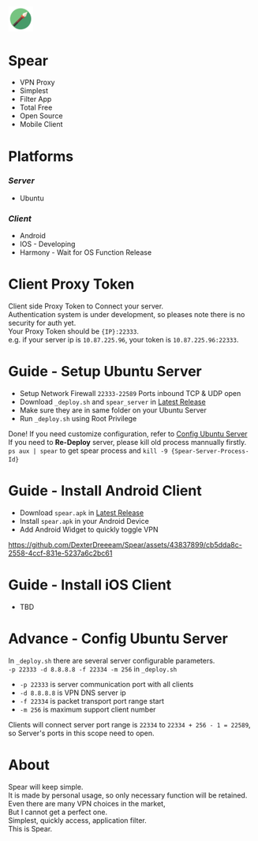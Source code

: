 <img src="https://raw.githubusercontent.com/DexterDreeeam/Spear/main/Android/icon.png" width="10%" height="10%">

# Spear
- VPN Proxy
- Simplest
- Filter App
- Total Free
- Open Source
- Mobile Client

# Platforms
### _Server_
- Ubuntu

### _Client_
- Android
- IOS - Developing
- Harmony - Wait for OS Function Release

# Client Proxy Token
Client side Proxy Token to Connect your server.  
Authentication system is under development, so pleases note there is no security for auth yet.  
Your Proxy Token should be `{IP}:22333`.  
e.g. if your server ip is `10.87.225.96`, your token is `10.87.225.96:22333`.


# Guide - Setup Ubuntu Server
- Setup Network Firewall `22333-22589` Ports inbound TCP & UDP open
- Download `_deploy.sh` and `spear_server` in [Latest Release](https://github.com/DexterDreeeam/Spear/releases/latest)
- Make sure they are in same folder on your Ubuntu Server
- Run `_deploy.sh` using Root Privilege
  
Done! If you need customize configuration, refer to [Config Ubuntu Server](https://github.com/DexterDreeeam/Spear/tree/main?tab=readme-ov-file#advance---config-ubuntu-server)  
If you need to **Re-Deploy** server, please kill old process mannually firstly.  
`ps aux | spear` to get spear process and `kill -9 {Spear-Server-Process-Id}`

# Guide - Install Android Client
- Download `spear.apk` in [Latest Release](https://github.com/DexterDreeeam/Spear/releases/latest)
- Install `spear.apk` in your Android Device
- Add Android Widget to quickly toggle VPN

https://github.com/DexterDreeeam/Spear/assets/43837899/cb5dda8c-2558-4ccf-831e-5237a6c2bc61



# Guide - Install iOS Client
- TBD

# Advance - Config Ubuntu Server
In `_deploy.sh` there are several server configurable parameters.  
`-p 22333 -d 8.8.8.8 -f 22334 -m 256` in `_deploy.sh`  

- `-p 22333` is server communication port with all clients
- `-d 8.8.8.8` is VPN DNS server ip
- `-f 22334` is packet transport port range start
- `-m 256` is maximum support client number

Clients will connect server port range is `22334` to `22334 + 256 - 1 = 22589`, so Server's ports in this scope need to open. 

# About
Spear will keep simple.  
It is made by personal usage, so only necessary function will be retained.  
Even there are many VPN choices in the market,  
But I cannot get a perfect one.  
Simplest, quickly access, application filter.  
This is Spear.
